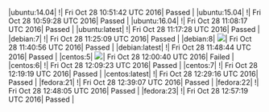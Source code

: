|ubuntu:14.04| \![](https://cdn.rawgit.com/Neilpang/letest/master/status/ubuntu-14.04.svg?1477651902)| Fri Oct 28 10:51:42 UTC 2016| Passed |
|ubuntu:15.04| \![](https://cdn.rawgit.com/Neilpang/letest/master/status/ubuntu-15.04.svg?1477652368)| Fri Oct 28 10:59:28 UTC 2016| Passed |
|ubuntu:16.04| \![](https://cdn.rawgit.com/Neilpang/letest/master/status/ubuntu-16.04.svg?1477652897)| Fri Oct 28 11:08:17 UTC 2016| Passed |
|ubuntu:latest| \![](https://cdn.rawgit.com/Neilpang/letest/master/status/ubuntu-latest.svg?1477653448)| Fri Oct 28 11:17:28 UTC 2016| Passed |
|debian:7| \![](https://cdn.rawgit.com/Neilpang/letest/master/status/debian-7.svg?1477653909)| Fri Oct 28 11:25:09 UTC 2016| Passed |
|debian:8| ![](https://cdn.rawgit.com/Neilpang/letest/master/status/debian-8.svg?1477654856)| Fri Oct 28 11:40:56 UTC 2016| Passed |
|debian:latest| \![](https://cdn.rawgit.com/Neilpang/letest/master/status/debian-latest.svg?1477655324)| Fri Oct 28 11:48:44 UTC 2016| Passed |
|centos:5| ![](https://cdn.rawgit.com/Neilpang/letest/master/status/centos-5.svg?1477656040)| Fri Oct 28 12:00:40 UTC 2016| Failed |
|centos:6| \![](https://cdn.rawgit.com/Neilpang/letest/master/status/centos-6.svg?1477656563)| Fri Oct 28 12:09:23 UTC 2016| Passed |
|centos:7| \![](https://cdn.rawgit.com/Neilpang/letest/master/status/centos-7.svg?1477657159)| Fri Oct 28 12:19:19 UTC 2016| Passed |
|centos:latest| \![](https://cdn.rawgit.com/Neilpang/letest/master/status/centos-latest.svg?1477657756)| Fri Oct 28 12:29:16 UTC 2016| Passed |
|fedora:21| \![](https://cdn.rawgit.com/Neilpang/letest/master/status/fedora-21.svg?1477658347)| Fri Oct 28 12:39:07 UTC 2016| Passed |
|fedora:22| \![](https://cdn.rawgit.com/Neilpang/letest/master/status/fedora-22.svg?1477658885)| Fri Oct 28 12:48:05 UTC 2016| Passed |
|fedora:23| \![](https://cdn.rawgit.com/Neilpang/letest/master/status/fedora-23.svg?1477659439)| Fri Oct 28 12:57:19 UTC 2016| Passed |

